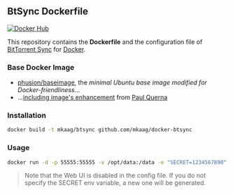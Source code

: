 ## BtSync Dockerfile

[![Docker Hub](https://img.shields.io/badge/docker-mkaag%2Fbtsync-008bb8.svg)](https://registry.hub.docker.com/u/mkaag/btsync/)

This repository contains the **Dockerfile** and the configuration file of [BitTorrent Sync](http://www.getsync.com/) for [Docker](https://www.docker.com/).

### Base Docker Image

* [phusion/baseimage](https://github.com/phusion/baseimage-docker), the *minimal Ubuntu base image modified for Docker-friendliness*...
* ...[including image's enhancement](https://github.com/racker/docker-ubuntu-with-updates) from [Paul Querna](https://journal.paul.querna.org/articles/2013/10/15/docker-ubuntu-on-rackspace/)

### Installation

```bash
docker build -t mkaag/btsync github.com/mkaag/docker-btsync
```

### Usage

```bash
docker run -d -p 55555:55555 -v /opt/data:/data -e "SECRET=1234567890" mkaag/btsync
```

> Note that the Web UI is disabled in the config file.
> If you do not specify the SECRET env variable, a new one will be generated.
